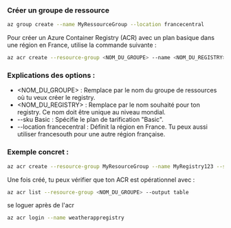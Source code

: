 ### Créer un groupe de ressource
```bash
az group create --name MyRessourceGroup --location francecentral
```


Pour créer un Azure Container Registry (ACR) avec un plan basique dans une région en France, utilise la commande suivante :
```bash
az acr create --resource-group <NOM_DU_GROUPE> --name <NOM_DU_REGISTRY> --sku Basic --location francecentral
```
### Explications des options :
- <NOM_DU_GROUPE> : Remplace par le nom du groupe de ressources où tu veux créer le registry.
- <NOM_DU_REGISTRY> : Remplace par le nom souhaité pour ton registry. Ce nom doit être unique au niveau mondial.
- --sku Basic : Spécifie le plan de tarification "Basic".
- --location francecentral : Définit la région en France. Tu peux aussi utiliser francesouth pour une autre région française.


### Exemple concret :
```bash
az acr create --resource-group MyResourceGroup --name MyRegistry123 --sku Basic --location francecentral

```
Une fois créé, tu peux vérifier que ton ACR est opérationnel avec :
```bash
az acr list --resource-group <NOM_DU_GROUPE> --output table
```

se loguer après de l'acr
```bash
az acr login --name weatherappregistry

```

